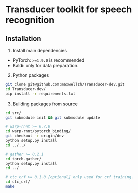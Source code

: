 # Transducer toolkit for speech recognition

## Installation

1. Install main dependencies
  - PyTorch: `>=1.9.0` is recommended
  - Kaldi: only for data preparation.

2. Python packages

```bash
git clone git@github.com:maxwellzh/Transducer-dev.git
cd Transducer-dev/
pip install -r requirements.txt
```

3. Building packages from source

```bash
cd src/
git submodule init && git submodule update

# warp-rnnt >= 0.7.0
cd warp-rnnt/pytorch_binding/
git checkout -r origin/dev
python setup.py install
cd ../../

# gather >= 0.2.1
cd torch-gather/
python setup.py install
cd ../

# ctc_crf >= 0.1.0 [optional] only used for crf training.
cd ctc_crf/
make
```


